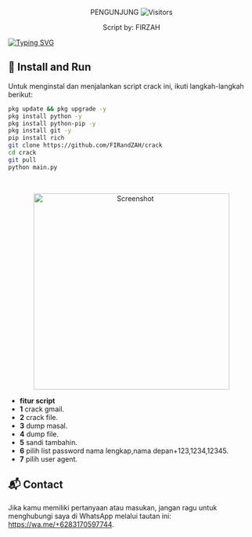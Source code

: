 
<p align="center"> 
 PENGUNJUNG 

 <img src="https://profile-counter.glitch.me/FIRandZAH/count.svg" alt="Visitors">
</p>

<p align="center">
  Script by: FIRZAH
</p>

[![Typing SVG](https://readme-typing-svg.demolab.com?font=Fira+Code&pause=1000&color=00FF00&background=31FF9400&width=435&lines=Script+cracking+Facebook)](https://git.io/typing-svg)

## 🚀 Install and Run

Untuk menginstal dan menjalankan script crack ini, ikuti langkah-langkah berikut:

```sh
pkg update && pkg upgrade -y
pkg install python -y
pkg install python-pip -y
pkg install git -y
pip install rich
git clone https://github.com/FIRandZAH/crack
cd crack
git pull
python main.py
```

<br>
<p align="center">
  <img src="foto/foto.jpg" alt="Screenshot" width="400"/>
</p>


- **fitur script**
- **1** crack gmail.
- **2** crack file.
- **3** dump masal.
- **4** dump file.
- **5** sandi tambahin.
- **6** pilih list password nama lengkap,nama depan+123,1234,12345.
- **7** pilih user agent.
## 📬 Contact

Jika kamu memiliki pertanyaan atau masukan, jangan ragu untuk menghubungi saya di WhatsApp melalui tautan ini: https://wa.me/+6283170597744.
